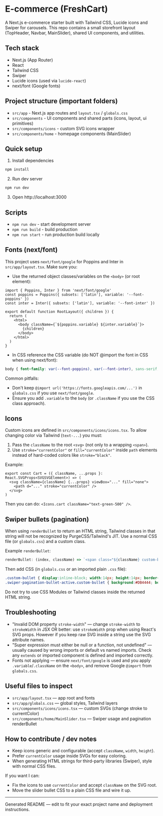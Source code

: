 # E-commerce (FreshCart)

A Next.js e-commerce starter built with Tailwind CSS, Lucide icons and Swiper for carousels. This repo contains a small storefront layout (TopHeader, Navbar, MainSlider), shared UI components, and utilities.

## Tech stack
- Next.js (App Router)
- React
- Tailwind CSS
- Swiper
- Lucide icons (used via `lucide-react`)
- next/font (Google fonts)

## Project structure (important folders)
- `src/app` - Next.js app routes and `layout.tsx` / `globals.css`
- `src/components` - UI components and shared parts (icons, layout, ui primitives)
- `src/components/icons` - custom SVG icons wrapper
- `src/components/home` - homepage components (MainSlider)

## Quick setup

1. Install dependencies

```powershell
npm install
```

2. Run dev server

```powershell
npm run dev
```

3. Open http://localhost:3000

## Scripts
- `npm run dev` - start development server
- `npm run build` - build production
- `npm run start` - run production build locally

## Fonts (next/font)

This project uses `next/font/google` for Poppins and Inter in `src/app/layout.tsx`. Make sure you:

- Use the returned object classes/variables on the `<body>` (or root element):

```tsx
import { Poppins, Inter } from 'next/font/google'
const poppins = Poppins({ subsets: ['latin'], variable: '--font-poppins' })
const inter = Inter({ subsets: ['latin'], variable: '--font-inter' })

export default function RootLayout({ children }) {
  return (
    <html>
      <body className={`${poppins.variable} ${inter.variable}`}>
        {children}
      </body>
    </html>
  )
}
```

- In CSS reference the CSS variable (do NOT @import the font in CSS when using next/font):

```css
body { font-family: var(--font-poppins), var(--font-inter), sans-serif; }
```

Common pitfalls:
- Don't keep `@import url('https://fonts.googleapis.com/...')` in `globals.css` if you use `next/font/google`.
- Ensure you add `.variable` to the `body` (or `.className` if you use the CSS class approach).

## Icons

Custom icons are defined in `src/components/icons/icons.tsx`. To allow changing color via Tailwind (`text-...`) you must:

1. Pass the `className` to the root `<svg>` (not only to a wrapping `<span>`).
2. Use `stroke="currentColor"` or `fill="currentColor"` inside `path` elements instead of hard-coded colors like `stroke="black"`.

Example:

```tsx
export const Cart = ({ className, ...props }: React.SVGProps<SVGSVGElement>) => (
  <svg className={className} {...props} viewBox="..." fill="none">
    <path d="..." stroke="currentColor" />
  </svg>
)
```

Then you can do: `<Icons.cart className="text-green-500" />`.

## Swiper bullets (pagination)

When using `renderBullet` to return an HTML string, Tailwind classes in that string will not be recognized by PurgeCSS/Tailwind's JIT. Use a normal CSS file (or `globals.css`) and a custom class.

Example `renderBullet`:

```js
renderBullet: (index, className) => `<span class="${className} custom-bullet">${index+1}</span>`
```

Then add CSS (in `globals.css` or an imported plain `.css` file):

```css
.custom-bullet { display:inline-block; width:14px; height:14px; border-radius:50%; background:#fff8; }
.swiper-pagination-bullet-active.custom-bullet { background:#DB4444; border:2px solid #fff; }
```

Do not try to use CSS Modules or Tailwind classes inside the returned HTML string.

## Troubleshooting

- "Invalid DOM property `stroke-width`" — change `stroke-width` to `strokeWidth` in JSX OR better: use `strokeWidth` prop when using React's SVG props. However if you keep raw SVG inside a string use the SVG attribute names.
- "Super expression must either be null or a function, not undefined" — usually caused by wrong imports or default vs named imports. Check any `extends` or imported component is defined and imported correctly.
- Fonts not applying — ensure `next/font/google` is used and you apply `.variable`/`.className` on the `<body>`, and remove Google `@import` from `globals.css`.

## Useful files to inspect
- `src/app/layout.tsx` — app root and fonts
- `src/app/globals.css` — global styles, Tailwind layers
- `src/components/icons/icons.tsx` — custom SVGs (change stroke to currentColor)
- `src/components/home/MainSlider.tsx` — Swiper usage and pagination renderBullet

## How to contribute / dev notes

- Keep icons generic and configurable (accept `className`, `width`, `height`).
- Prefer `currentColor` usage inside SVGs for easy coloring.
- When generating HTML strings for third-party libraries (Swiper), style with normal CSS files.

If you want I can:
- Fix the icons to use `currentColor` and accept `className` on the SVG root.
- Move the slider bullet CSS to a plain CSS file and wire it up.

---
Generated README — edit to fit your exact project name and deployment instructions.
